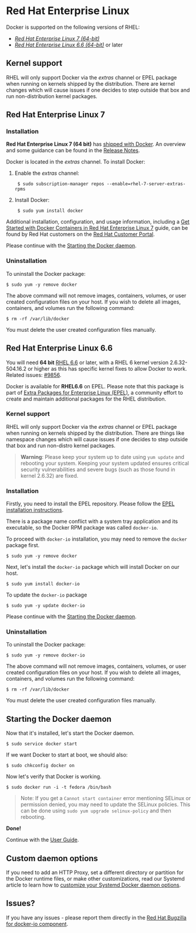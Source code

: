 <!--[metadata]>
+++
title = "Installation on Red Hat Enterprise Linux"
description = "Instructions for installing Docker on Red Hat Enterprise Linux."
keywords = ["Docker, Docker documentation, requirements, linux,  rhel"]
[menu.main]
parent = "smn_linux"
+++
<![end-metadata]-->

# Red Hat Enterprise Linux

Docker is supported on the following versions of RHEL:

- [*Red Hat Enterprise Linux 7 (64-bit)*](#red-hat-enterprise-linux-7-installation)
- [*Red Hat Enterprise Linux 6.6 (64-bit)*](#red-hat-enterprise-linux-66-installation) or later

## Kernel support

RHEL will only support Docker via the *extras* channel or EPEL package when
running on kernels shipped by the distribution. There are kernel changes which
will cause issues if one decides to step outside that box and run
non-distribution kernel packages.

## Red Hat Enterprise Linux 7

### Installation

**Red Hat Enterprise Linux 7 (64 bit)** has [shipped with
Docker](https://access.redhat.com/site/products/red-hat-enterprise-linux/docker-and-containers).
An overview and some guidance can be found in the [Release
Notes](https://access.redhat.com/site/documentation/en-US/Red_Hat_Enterprise_Linux/7/html/7.0_Release_Notes/chap-Red_Hat_Enterprise_Linux-7.0_Release_Notes-Linux_Containers_with_Docker_Format.html).

Docker is located in the *extras* channel. To install Docker:

1. Enable the *extras* channel:

        $ sudo subscription-manager repos --enable=rhel-7-server-extras-rpms

2. Install Docker:

        $ sudo yum install docker 

Additional installation, configuration, and usage information,
including a [Get Started with Docker Containers in Red Hat
Enterprise Linux 7](https://access.redhat.com/site/articles/881893)
guide, can be found by Red Hat customers on the [Red Hat Customer
Portal](https://access.redhat.com/).

Please continue with the [Starting the Docker daemon](#starting-the-docker-daemon).

### Uninstallation

To uninstall the Docker package:

    $ sudo yum -y remove docker

The above command will not remove images, containers, volumes, or user created
configuration files on your host. If you wish to delete all images, containers,
and volumes run the following command:

    $ rm -rf /var/lib/docker

You must delete the user created configuration files manually.

## Red Hat Enterprise Linux 6.6

You will need **64 bit** [RHEL
6.6](https://access.redhat.com/site/articles/3078#RHEL6) or later, with
a RHEL 6 kernel version 2.6.32-504.16.2 or higher as this has specific kernel
fixes to allow Docker to work. Related issues: [#9856](https://github.com/docker/docker/issues/9856).

Docker is available for **RHEL6.6** on EPEL. Please note that
this package is part of [Extra Packages for Enterprise Linux
(EPEL)](https://fedoraproject.org/wiki/EPEL), a community effort to
create and maintain additional packages for the RHEL distribution.

### Kernel support

RHEL will only support Docker via the *extras* channel or EPEL package when
running on kernels shipped by the distribution. There are things like namespace
changes which will cause issues if one decides to step outside that box and run
non-distro kernel packages.

> **Warning**:
> Please keep your system up to date using `yum update` and rebooting
> your system. Keeping your system updated ensures critical security
>  vulnerabilities and severe bugs (such as those found in kernel 2.6.32)
> are fixed.

###  Installation

Firstly, you need to install the EPEL repository. Please follow the
[EPEL installation
instructions](https://fedoraproject.org/wiki/EPEL#How_can_I_use_these_extra_packages.3F).

There is a package name conflict with a system tray application
and its executable, so the Docker RPM package was called `docker-io`.

To proceed with `docker-io` installation, you may need to remove the
`docker` package first.

    $ sudo yum -y remove docker

Next, let's install the `docker-io` package which will install Docker on our host.

    $ sudo yum install docker-io

To update the `docker-io` package

    $ sudo yum -y update docker-io

Please continue with the [Starting the Docker daemon](#starting-the-docker-daemon).

### Uninstallation

To uninstall the Docker package:

    $ sudo yum -y remove docker-io

The above command will not remove images, containers, volumes, or user created
configuration files on your host. If you wish to delete all images, containers,
and volumes run the following command:

    $ rm -rf /var/lib/docker

You must delete the user created configuration files manually.

## Starting the Docker daemon

Now that it's installed, let's start the Docker daemon.

    $ sudo service docker start

If we want Docker to start at boot, we should also:

    $ sudo chkconfig docker on

Now let's verify that Docker is working.

    $ sudo docker run -i -t fedora /bin/bash

> Note: If you get a `Cannot start container` error mentioning SELinux
> or permission denied, you may need to update the SELinux policies.
> This can be done using `sudo yum upgrade selinux-policy` and then rebooting.

**Done!**

Continue with the [User Guide](/userguide/).

## Custom daemon options

If you need to add an HTTP Proxy, set a different directory or partition for the
Docker runtime files, or make other customizations, read our Systemd article to
learn how to [customize your Systemd Docker daemon options](/articles/systemd/).

## Issues?

If you have any issues - please report them directly in the
[Red Hat Bugzilla for docker-io component](
https://bugzilla.redhat.com/enter_bug.cgi?product=Fedora%20EPEL&component=docker-io).
